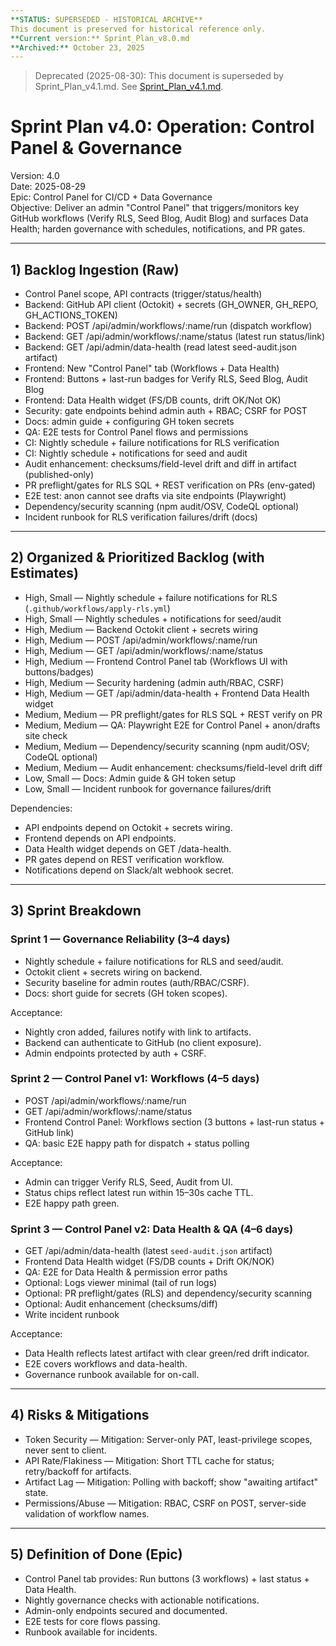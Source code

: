 ```yaml
---
**STATUS: SUPERSEDED - HISTORICAL ARCHIVE**  
This document is preserved for historical reference only.  
**Current version:** Sprint_Plan_v8.0.md  
**Archived:** October 23, 2025  
---
```


> Deprecated (2025-08-30): This document is superseded by Sprint_Plan_v4.1.md. See [Sprint_Plan_v4.1.md](Sprint_Plan_v4.1.md).

# Sprint Plan v4.0: Operation: Control Panel & Governance

Version: 4.0  
Date: 2025-08-29  
Epic: Control Panel for CI/CD + Data Governance  
Objective: Deliver an admin "Control Panel" that triggers/monitors key GitHub workflows (Verify RLS, Seed Blog, Audit Blog) and surfaces Data Health; harden governance with schedules, notifications, and PR gates.

---

## 1) Backlog Ingestion (Raw)

- Control Panel scope, API contracts (trigger/status/health)
- Backend: GitHub API client (Octokit) + secrets (GH_OWNER, GH_REPO, GH_ACTIONS_TOKEN)
- Backend: POST /api/admin/workflows/:name/run (dispatch workflow)
- Backend: GET /api/admin/workflows/:name/status (latest run status/link)
- Backend: GET /api/admin/data-health (read latest seed-audit.json artifact)
- Frontend: New "Control Panel" tab (Workflows + Data Health)
- Frontend: Buttons + last-run badges for Verify RLS, Seed Blog, Audit Blog
- Frontend: Data Health widget (FS/DB counts, drift OK/Not OK)
- Security: gate endpoints behind admin auth + RBAC; CSRF for POST
- Docs: admin guide + configuring GH token secrets
- QA: E2E tests for Control Panel flows and permissions
- CI: Nightly schedule + failure notifications for RLS verification
- CI: Nightly schedule + notifications for seed and audit
- Audit enhancement: checksums/field-level drift and diff in artifact (published-only)
- PR preflight/gates for RLS SQL + REST verification on PRs (env-gated)
- E2E test: anon cannot see drafts via site endpoints (Playwright)
- Dependency/security scanning (npm audit/OSV, CodeQL optional)
- Incident runbook for RLS verification failures/drift (docs)

---

## 2) Organized & Prioritized Backlog (with Estimates)

- High, Small — Nightly schedule + failure notifications for RLS (`.github/workflows/apply-rls.yml`)
- High, Small — Nightly schedules + notifications for seed/audit
- High, Medium — Backend Octokit client + secrets wiring
- High, Medium — POST /api/admin/workflows/:name/run
- High, Medium — GET /api/admin/workflows/:name/status
- High, Medium — Frontend Control Panel tab (Workflows UI with buttons/badges)
- High, Medium — Security hardening (admin auth/RBAC, CSRF)
- High, Medium — GET /api/admin/data-health + Frontend Data Health widget
- Medium, Medium — PR preflight/gates for RLS SQL + REST verify on PR
- Medium, Medium — QA: Playwright E2E for Control Panel + anon/drafts site check
- Medium, Medium — Dependency/security scanning (npm audit/OSV; CodeQL optional)
- Medium, Medium — Audit enhancement: checksums/field-level drift diff
- Low, Small — Docs: Admin guide & GH token setup
- Low, Small — Incident runbook for governance failures/drift

Dependencies:
- API endpoints depend on Octokit + secrets wiring.  
- Frontend depends on API endpoints.  
- Data Health widget depends on GET /data-health.  
- PR gates depend on REST verification workflow.  
- Notifications depend on Slack/alt webhook secret.

---

## 3) Sprint Breakdown

### Sprint 1 — Governance Reliability (3–4 days)
- Nightly schedule + failure notifications for RLS and seed/audit.
- Octokit client + secrets wiring on backend.
- Security baseline for admin routes (auth/RBAC/CSRF).
- Docs: short guide for secrets (GH token scopes).

Acceptance:
- Nightly cron added, failures notify with link to artifacts.  
- Backend can authenticate to GitHub (no client exposure).  
- Admin endpoints protected by auth + CSRF.

### Sprint 2 — Control Panel v1: Workflows (4–5 days)
- POST /api/admin/workflows/:name/run
- GET /api/admin/workflows/:name/status
- Frontend Control Panel: Workflows section (3 buttons + last-run status + GitHub link)
- QA: basic E2E happy path for dispatch + status polling

Acceptance:
- Admin can trigger Verify RLS, Seed, Audit from UI.  
- Status chips reflect latest run within 15–30s cache TTL.  
- E2E happy path green.

### Sprint 3 — Control Panel v2: Data Health & QA (4–6 days)
- GET /api/admin/data-health (latest `seed-audit.json` artifact)
- Frontend Data Health widget (FS/DB counts + Drift OK/NOK)
- QA: E2E for Data Health & permission error paths
- Optional: Logs viewer minimal (tail of run logs)
- Optional: PR preflight/gates (RLS) and dependency/security scanning
- Optional: Audit enhancement (checksums/diff)
- Write incident runbook

Acceptance:
- Data Health reflects latest artifact with clear green/red drift indicator.  
- E2E covers workflows and data-health.  
- Governance runbook available for on-call.

---

## 4) Risks & Mitigations
- Token Security — Mitigation: Server-only PAT, least-privilege scopes, never sent to client.
- API Rate/Flakiness — Mitigation: Short TTL cache for status; retry/backoff for artifacts.
- Artifact Lag — Mitigation: Polling with backoff; show "awaiting artifact" state.
- Permissions/Abuse — Mitigation: RBAC, CSRF on POST, server-side validation of workflow names.

---

## 5) Definition of Done (Epic)
- Control Panel tab provides: Run buttons (3 workflows) + last status + Data Health.  
- Nightly governance checks with actionable notifications.  
- Admin-only endpoints secured and documented.  
- E2E tests for core flows passing.  
- Runbook available for incidents.

